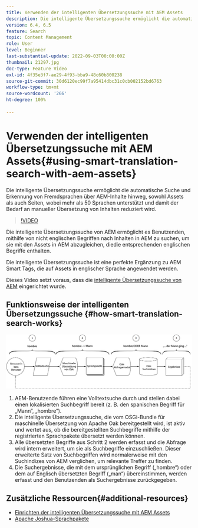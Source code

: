 ```yaml
---
title: Verwenden der intelligenten Übersetzungssuche mit AEM Assets
description: Die intelligente Übersetzungssuche ermöglicht die automatische Suche und Erkennung von Fremdsprachen über AEM-Inhalte hinweg, sowohl Assets als auch Seiten, wobei mehr als 50 Sprachen unterstützt und damit der Bedarf an manueller Übersetzung von Inhalten reduziert wird.
version: 6.4, 6.5
feature: Search
topic: Content Management
role: User
level: Beginner
last-substantial-update: 2022-09-03T00:00:00Z
thumbnail: 21297.jpg
doc-type: Feature Video
exl-id: 4f35e3f7-ae29-4f93-bba9-48c60b800238
source-git-commit: 30d6120ec99f7a95414dbc31c0cb002152bd6763
workflow-type: tm+mt
source-wordcount: '266'
ht-degree: 100%

---
```


# Verwenden der intelligenten Übersetzungssuche mit AEM Assets{#using-smart-translation-search-with-aem-assets}

Die intelligente Übersetzungssuche ermöglicht die automatische Suche und Erkennung von Fremdsprachen über AEM-Inhalte hinweg, sowohl Assets als auch Seiten, wobei mehr als 50 Sprachen unterstützt und damit der Bedarf an manueller Übersetzung von Inhalten reduziert wird.

>[!VIDEO](https://video.tv.adobe.com/v/21297?quality=12&learn=on)

Die intelligente Übersetzungssuche von AEM ermöglicht es Benutzenden, mithilfe von nicht englischen Begriffen nach Inhalten in AEM zu suchen, um sie mit den Assets in AEM abzugleichen, diedie entsprechenden englischen Begriffe enthalten.

Die intelligente Übersetzungssuche ist eine perfekte Ergänzung zu AEM Smart Tags, die auf Assets in englischer Sprache angewendet werden.

Dieses Video setzt voraus, dass die [intelligente Übersetzungssuche von AEM](smart-translation-search-technical-video-setup.md) eingerichtet wurde.

## Funktionsweise der intelligenten Übersetzungssuche {#how-smart-translation-search-works}

![Flussdiagramm der intelligenten Übersetzungssuche](assets/smart-translation-search-flow.png)

1. AEM-Benutzende führen eine Volltextsuche durch und stellen dabei einen lokalisierten Suchbegriff bereit (z. B. den spanischen Begriff für „Mann“, „hombre“).
2. Die intelligente Übersetzungssuche, die vom OSGi-Bundle für maschinelle Übersetzung von Apache Oak bereitgestellt wird, ist aktiv und wertet aus, ob die bereitgestellten Suchbegriffe mithilfe der registrierten Sprachpakete übersetzt werden können.
3. Alle übersetzten Begriffe aus Schritt 2 werden erfasst und die Abfrage wird intern erweitert, um sie als Suchbegriffe einzuschließen. Dieser erweiterte Satz von Suchbegriffen wird normalerweise mit den Suchindizes von AEM verglichen, um relevante Treffer zu finden.
4. Die Suchergebnisse, die mit dem ursprünglichen Begriff („hombre“) oder dem auf Englisch übersetzten Begriff („man“) übereinstimmen, werden erfasst und den Benutzenden als Suchergebnisse zurückgegeben.

## Zusätzliche Ressourcen{#additional-resources}

* [Einrichten der intelligenten Übersetzungssuche mit AEM Assets](smart-translation-search-technical-video-setup.md)
* [Apache Joshua-Sprachpakete](https://cwiki.apache.org/confluence/display/JOSHUA/Language+Packs)
